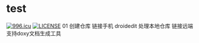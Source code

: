 ﻿# test
 <a href="https://996.icu"><img src="https://img.shields.io/badge/link-996.icu-red.svg" alt="996.icu" /></a>
 [![LICENSE](https://img.shields.io/badge/license-Anti%20996-blue.svg)](https://github.com/996icu/996.ICU/blob/master/LICENSE)
01
创建仓库
链接手机 
  droidedit
处理本地仓库
链接远端
  支持doxy文档生成工具
